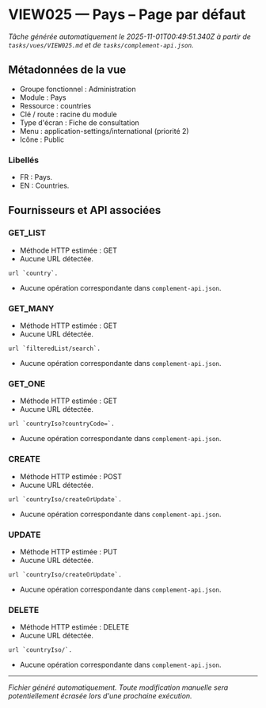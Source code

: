 # VIEW025 — Pays – Page par défaut

_Tâche générée automatiquement le 2025-11-01T00:49:51.340Z à partir de `tasks/vues/VIEW025.md` et de `tasks/complement-api.json`._

## Métadonnées de la vue

- Groupe fonctionnel : Administration
- Module : Pays
- Ressource : countries
- Clé / route : racine du module
- Type d'écran : Fiche de consultation
- Menu : application-settings/international (priorité 2)
- Icône : Public

### Libellés
- FR : Pays.
- EN : Countries.

## Fournisseurs et API associées

### GET_LIST

- Méthode HTTP estimée : GET
- Aucune URL détectée.

```text
url `country`.
```

- Aucune opération correspondante dans `complement-api.json`.

### GET_MANY

- Méthode HTTP estimée : GET
- Aucune URL détectée.

```text
url `filteredList/search`.
```

- Aucune opération correspondante dans `complement-api.json`.

### GET_ONE

- Méthode HTTP estimée : GET
- Aucune URL détectée.

```text
url `countryIso?countryCode=`.
```

- Aucune opération correspondante dans `complement-api.json`.

### CREATE

- Méthode HTTP estimée : POST
- Aucune URL détectée.

```text
url `countryIso/createOrUpdate`.
```

- Aucune opération correspondante dans `complement-api.json`.

### UPDATE

- Méthode HTTP estimée : PUT
- Aucune URL détectée.

```text
url `countryIso/createOrUpdate`.
```

- Aucune opération correspondante dans `complement-api.json`.

### DELETE

- Méthode HTTP estimée : DELETE
- Aucune URL détectée.

```text
url `countryIso/`.
```

- Aucune opération correspondante dans `complement-api.json`.

---

_Fichier généré automatiquement. Toute modification manuelle sera potentiellement écrasée lors d'une prochaine exécution._
